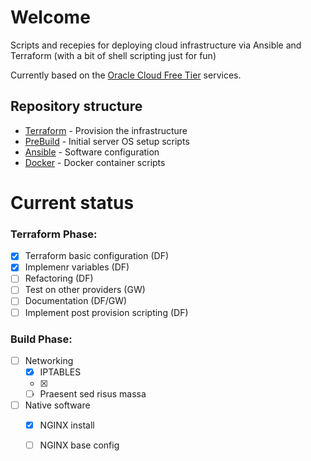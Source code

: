 # Welcome

Scripts and recepies for deploying cloud infrastructure via Ansible and Terraform (with a bit of shell scripting just for fun)

Currently based on the [Oracle Cloud Free Tier](https://www.oracle.com/uk/cloud/free/) services.

## Repository structure

* [Terraform](./Terraform/) - Provision the infrastructure
* [PreBuild](./Build/) - Initial server OS setup scripts
* [Ansible](./Ansible/) - Software configuration
* [Docker](./Docker/) - Docker container scripts

# Current status

### Terraform Phase:

- [x] Terraform basic configuration (DF)
- [x] Implemenr variables (DF)
- [ ] Refactoring (DF)
- [ ] Test on other providers (GW)
- [ ] Documentation (DF/GW)
- [ ] Implement post provision scripting (DF)

### Build Phase:

- [ ] Networking
    * [x] IPTABLES
    * [x] 
    * [ ] Praesent sed risus massa
- [ ] Native software
    * [x] NGINX install
    * [ ] NGINX base config

